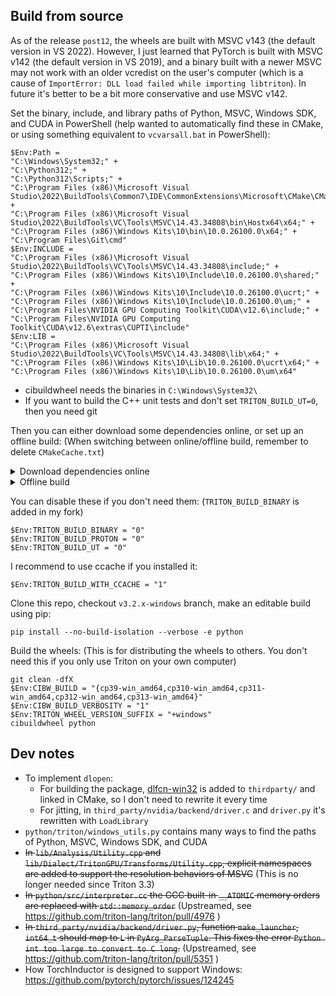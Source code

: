 ## Build from source

As of the release `post12`, the wheels are built with MSVC v143 (the default version in VS 2022). However, I just learned that PyTorch is built with MSVC v142 (the default version in VS 2019), and a binary built with a newer MSVC may not work with an older vcredist on the user's computer (which is a cause of `ImportError: DLL load failed while importing libtriton`). In future it's better to be a bit more conservative and use MSVC v142. 

Set the binary, include, and library paths of Python, MSVC, Windows SDK, and CUDA in PowerShell (help wanted to automatically find these in CMake, or using something equivalent to `vcvarsall.bat` in PowerShell):
```pwsh
$Env:Path =
"C:\Windows\System32;" +
"C:\Python312;" +
"C:\Python312\Scripts;" +
"C:\Program Files (x86)\Microsoft Visual Studio\2022\BuildTools\Common7\IDE\CommonExtensions\Microsoft\CMake\CMake\bin;" +
"C:\Program Files (x86)\Microsoft Visual Studio\2022\BuildTools\VC\Tools\MSVC\14.43.34808\bin\Hostx64\x64;" +
"C:\Program Files (x86)\Windows Kits\10\bin\10.0.26100.0\x64;" +
"C:\Program Files\Git\cmd"
$Env:INCLUDE =
"C:\Program Files (x86)\Microsoft Visual Studio\2022\BuildTools\VC\Tools\MSVC\14.43.34808\include;" +
"C:\Program Files (x86)\Windows Kits\10\Include\10.0.26100.0\shared;" +
"C:\Program Files (x86)\Windows Kits\10\Include\10.0.26100.0\ucrt;" +
"C:\Program Files (x86)\Windows Kits\10\Include\10.0.26100.0\um;" +
"C:\Program Files\NVIDIA GPU Computing Toolkit\CUDA\v12.6\include;" +
"C:\Program Files\NVIDIA GPU Computing Toolkit\CUDA\v12.6\extras\CUPTI\include"
$Env:LIB =
"C:\Program Files (x86)\Microsoft Visual Studio\2022\BuildTools\VC\Tools\MSVC\14.43.34808\lib\x64;" +
"C:\Program Files (x86)\Windows Kits\10\Lib\10.0.26100.0\ucrt\x64;" +
"C:\Program Files (x86)\Windows Kits\10\Lib\10.0.26100.0\um\x64"
```
* cibuildwheel needs the binaries in `C:\Windows\System32\`
* If you want to build the C++ unit tests and don't set `TRITON_BUILD_UT=0`, then you need git

Then you can either download some dependencies online, or set up an offline build: (When switching between online/offline build, remember to delete `CMakeCache.txt`)

<details>
<summary>Download dependencies online</summary>

`setup.py` will download LLVM and JSON into the cache folder set by `TRITON_HOME` (by default `C:\Users\<your username>\.triton\`) and link against them.

A minimal CUDA toolchain (`ptxas.exe`, `cuda.h`, `cuda.lib`) will also be downloaded and bundled in the wheel.

If you're in China, make sure to have a good Internet connection.
</details>

<details>
<summary>Offline build</summary>

Enable offline build:
```pwsh
$Env:TRITON_OFFLINE_BUILD = "1"
```

Build LLVM using MSVC according to the instructions of the official Triton:
```pwsh
# Check out the commit according to cmake/llvm-hash.txt (Sadly, you need to rebuild LLVM every week if you want to keep up to date)
cmake -B build -G Ninja -DCMAKE_BUILD_TYPE=Release -DLLVM_ENABLE_PROJECTS="mlir;llvm" -DLLVM_TARGETS_TO_BUILD="host;NVPTX;AMDGPU" -DLLVM_BUILD_TOOLS=OFF -DLLVM_CCACHE_BUILD=ON llvm
cmake --build build -j 8 --config Release
```
* See https://github.com/triton-lang/triton?tab=readme-ov-file#building-with-a-custom-llvm
* When cloning LLVM, use `git clone --filter=blob:none https://github.com/llvm/llvm-project.git`. You don't want to clone the whole history as it's too large
* The official Triton enables `-DLLVM_ENABLE_ASSERTIONS=ON` when compiling LLVM, and this will increase the binary size of Triton
* You may need to add the following compiler options to make MSVC happy, see https://reviews.llvm.org/D90116 and https://github.com/llvm/llvm-project/issues/65255:
```diff
diff --git a/llvm/CMakeLists.txt b/llvm/CMakeLists.txt
index c06e661573ed..80b31843f45d 100644
--- a/llvm/CMakeLists.txt
+++ b/llvm/CMakeLists.txt
@@ -821,6 +821,8 @@ if(MSVC)
   if (BUILD_SHARED_LIBS)
     message(FATAL_ERROR "BUILD_SHARED_LIBS options is not supported on Windows.")
   endif()
+  add_compile_options("/utf-8")
+  add_compile_options("/D_SILENCE_NONFLOATING_COMPLEX_DEPRECATION_WARNING")
 else()
   option(LLVM_LINK_LLVM_DYLIB "Link tools against the libllvm dynamic library" OFF)
   option(LLVM_BUILD_LLVM_C_DYLIB "Build libllvm-c re-export library (Darwin only)" OFF)
```

Download JSON according to `setup.py`:
* https://github.com/nlohmann/json/releases/download/v3.11.3/include.zip

Set their paths:
```pwsh
$Env:LLVM_SYSPATH = "C:/llvm-project/build"
$Env:JSON_SYSPATH = "C:/json"
```
(For triton <= 3.1, you also need to download pybind11 and set its path according to `setup.py`)

The CUDA toolchain is not bundled by default in the offline build.
</details>

You can disable these if you don't need them: (`TRITON_BUILD_BINARY` is added in my fork)
```pwsh
$Env:TRITON_BUILD_BINARY = "0"
$Env:TRITON_BUILD_PROTON = "0"
$Env:TRITON_BUILD_UT = "0"
```

I recommend to use ccache if you installed it:
```pwsh
$Env:TRITON_BUILD_WITH_CCACHE = "1"
```

Clone this repo, checkout `v3.2.x-windows` branch, make an editable build using pip:
```pwsh
pip install --no-build-isolation --verbose -e python
```

Build the wheels: (This is for distributing the wheels to others. You don't need this if you only use Triton on your own computer)
```pwsh
git clean -dfX
$Env:CIBW_BUILD = "{cp39-win_amd64,cp310-win_amd64,cp311-win_amd64,cp312-win_amd64,cp313-win_amd64}"
$Env:CIBW_BUILD_VERBOSITY = "1"
$Env:TRITON_WHEEL_VERSION_SUFFIX = "+windows"
cibuildwheel python
```

## Dev notes

* To implement `dlopen`:
    * For building the package, [dlfcn-win32](https://github.com/dlfcn-win32/dlfcn-win32) is added to `thirdparty/` and linked in CMake, so I don't need to rewrite it every time
    * For jitting, in `third_party/nvidia/backend/driver.c` and `driver.py` it's rewritten with `LoadLibrary`
* `python/triton/windows_utils.py` contains many ways to find the paths of Python, MSVC, Windows SDK, and CUDA
* ~~In `lib/Analysis/Utility.cpp` and `lib/Dialect/TritonGPU/Transforms/Utility.cpp`, explicit namespaces are added to support the resolution behaviors of MSVC~~ (This is no longer needed since Triton 3.3)
* ~~In `python/src/interpreter.cc` the GCC built-in `__ATOMIC` memory orders are replaced with `std::memory_order`~~ (Upstreamed, see https://github.com/triton-lang/triton/pull/4976 )
* ~~In `third_party/nvidia/backend/driver.py`, function `make_launcher`, `int64_t` should map to `L` in `PyArg_ParseTuple`. This fixes the error `Python int too large to convert to C long`.~~ (Upstreamed, see https://github.com/triton-lang/triton/pull/5351 )
* How TorchInductor is designed to support Windows: https://github.com/pytorch/pytorch/issues/124245
